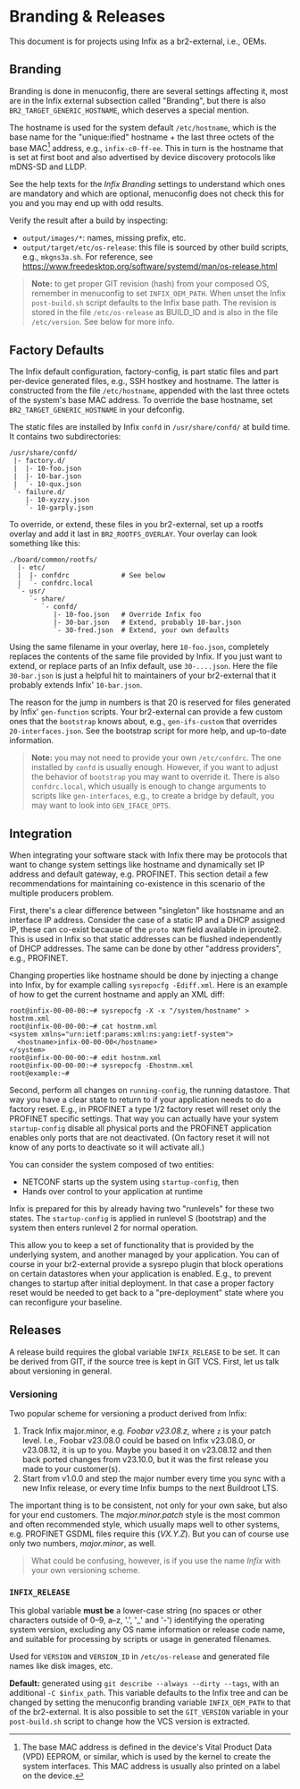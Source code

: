 Branding & Releases
===================

This document is for projects using Infix as a br2-external, i.e., OEMs.


Branding
--------

Branding is done in menuconfig, there are several settings affecting
it, most are in the Infix external subsection called "Branding", but
there is also `BR2_TARGET_GENERIC_HOSTNAME`, which deserves a
special mention.

The hostname is used for the system default `/etc/hostname`, which
is the base name for the "unique:ified" hostname + the last three
octets of the base MAC[^1] address, e.g., `infix-c0-ff-ee`.  This in
turn is the hostname that is set at first boot and also advertised
by device discovery protocols like mDNS-SD and LLDP.

See the help texts for the *Infix Branding* settings to understand
which ones are mandatory and which are optional, menuconfig does not
check this for you and you may end up with odd results.

Verify the result after a build by inspecting:

  - `output/images/*`: names, missing prefix, etc.
  - `output/target/etc/os-release`: this file is sourced by
    other build scripts, e.g., `mkgns3a.sh`.  For reference, see
	https://www.freedesktop.org/software/systemd/man/os-release.html

> **Note:** to get proper GIT revision (hash) from your composed OS,
> remember in menuconfig to set `INFIX_OEM_PATH`.  When unset the
> Infix `post-build.sh` script defaults to the Infix base path.  The
> revision is stored in the file `/etc/os-release` as BUILD_ID and
> is also in the file `/etc/version`.  See below for more info.

[^1]: The base MAC address is defined in the device's Vital Product
    Data (VPD) EEPROM, or similar, which is used by the kernel to
    create the system interfaces.  This MAC address is usually also
    printed on a label on the device.


Factory Defaults
----------------

The Infix default configuration, factory-config, is part static files
and part per-device generated files, e.g., SSH hostkey and hostname.
The latter is constructed from the file `/etc/hostname`, appended with
the last three octets of the system's base MAC address.  To override the
base hostname, set `BR2_TARGET_GENERIC_HOSTNAME` in your defconfig.

The static files are installed by Infix `confd` in `/usr/share/confd/`
at build time.  It contains two subdirectories:

    /usr/share/confd/
     |- factory.d/
     |  |- 10-foo.json
     |  |- 10-bar.json
     |  `- 10-qux.json
     `- failure.d/
        |- 10-xyzzy.json
        `- 10-garply.json

To override, or extend, these files in you br2-external, set up a rootfs
overlay and add it last in `BR2_ROOTFS_OVERLAY`.  Your overlay can look
something like this:

    ./board/common/rootfs/
      |- etc/
      |  |- confdrc             # See below
      |  `- confdrc.local
      `- usr/
         `- share/
            `- confd/
               |- 10-foo.json   # Override Infix foo
               |- 30-bar.json   # Extend, probably 10-bar.json
               `- 30-fred.json  # Extend, your own defaults

Using the same filename in your overlay, here `10-foo.json`, completely
replaces the contents of the same file provided by Infix.  If you just
want to extend, or replace parts of an Infix default, use `30-....json`.
Here the file `30-bar.json` is just a helpful hit to maintainers of your
br2-external that it probably extends Infix' `10-bar.json`.

The reason for the jump in numbers is that 20 is reserved for files
generated by Infix' `gen-function` scripts.  Your br2-external can
provide a few custom ones that the `bootstrap` knows about, e.g.,
`gen-ifs-custom` that overrides `20-interfaces.json`.  See the
bootstrap script for more help, and up-to-date information.

> **Note:** you may not need to provide your own `/etc/confdrc`.  The
> one installed by `confd` is usually enough.  However, if you want to
> adjust the behavior of `bootstrap` you may want to override it.  There
> is also `confdrc.local`, which usually is enough to change arguments
> to scripts like `gen-interfaces`, e.g., to create a bridge by default,
> you may want to look into `GEN_IFACE_OPTS`.


Integration
-----------

When integrating your software stack with Infix there may be protocols
that want to change system settings like hostname and dynamically set
IP address and default gateway, e.g. PROFINET.  This section detail a
few recommendations for maintaining co-existence in this scenario of
the multiple producers problem.

First, there's a clear difference between "singleton" like hostsname
and an interface IP address.  Consider the case of a static IP and a
DHCP assigned IP, these can co-exist because of the `proto NUM` field
available in iproute2.  This is used in Infix so that static addresses
can be flushed independently of DHCP addresses.  The same can be done
by other "address providers", e.g., PROFINET.

Changing properties like hostname should be done by injecting a change
into Infix, by for example calling `sysrepocfg -Ediff.xml`.  Here is an
example of how to get the current hostname and apply an XML diff:

```
root@infix-00-00-00:~# sysrepocfg -X -x "/system/hostname" > hostnm.xml
root@infix-00-00-00:~# cat hostnm.xml
<system xmlns="urn:ietf:params:xml:ns:yang:ietf-system">
  <hostname>infix-00-00-00</hostname>
</system>
root@infix-00-00-00:~# edit hostnm.xml
root@infix-00-00-00:~# sysrepocfg -Ehostnm.xml
root@example:~# 
```

Second, perform all changes on `running-config`, the running datastore.
That way you have a clear state to return to if your application needs
to do a factory reset.  E.g., in PROFINET a type 1/2 factory reset will
reset only the PROFINET specific settings.  That way you can actually
have your system `startup-config` disable all physical ports and the
PROFINET application enables only ports that are not deactivated.  (On
factory reset it will not know of any ports to deactivate so it will
activate all.)

You can consider the system composed of two entities:

  - NETCONF starts up the system using `startup-config`, then
  - Hands over control to your application at runtime

Infix is prepared for this by already having two "runlevels" for these
two states.  The `startup-config` is applied in runlevel S (bootstrap)
and the system then enters runlevel 2 for normal operation.

This allow you to keep a set of functionality that is provided by the
underlying system, and another managed by your application.  You can
of course in your br2-external provide a sysrepo plugin that block 
operations on certain datastores when your application is enabled.
E.g., to prevent changes to startup after initial deployment.  In
that case a proper factory reset would be needed to get back to a
"pre-deployment" state where you can reconfigure your baseline.


Releases
--------

A release build requires the global variable `INFIX_RELEASE` to be set.
It can be derived from GIT, if the source tree is kept in GIT VCS.  First,
let us talk about versioning in general.

### Versioning

Two popular scheme for versioning a product derived from Infix:

 1. Track Infix major.minor, e.g. *Foobar v23.08.z*, where `z` is
    your patch level.  I.e., Foobar v23.08.0 could be based on Infix
    v23.08.0, or v23.08.12, it is up to you.  Maybe you based it on
    v23.08.12 and then back ported changes from v23.10.0, but it was
    the first release you made to your customer(s).
 2. Start from v1.0.0 and step the major number every time you sync
    with a new Infix release, or every time Infix bumps to the next
    Buildroot LTS.

The important thing is to be consistent, not only for your own sake,
but also for your end customers.  The *major.minor.patch* style is
the most common and often recommended style, which usually maps well
to other systems, e.g. PROFINET GSDML files require this (*VX.Y.Z*).
But you can of course use only two numbers, *major.minor*, as well.

> What could be confusing, however, is if you use the name *Infix*
> with your own versioning scheme.


### `INFIX_RELEASE`

This global variable **must be** a lower-case string (no spaces or
other characters outside of 0–9, a–z, '.', '_' and '-') identifying
the operating system version, excluding any OS name information or
release code name, and suitable for processing by scripts or usage
in generated filenames.

Used for `VERSION` and `VERSION_ID` in `/etc/os-release` and
generated file names like disk images, etc.

**Default:** generated using `git describe --always --dirty --tags`,
with an additional `-C $infix_path`.  This variable defaults to the
Infix tree and can be changed by setting the menuconfig branding
variable `INFIX_OEM_PATH` to that of the br2-external.  It is also
possible to set the `GIT_VERSION` variable in your `post-build.sh`
script to change how the VCS version is extracted.

